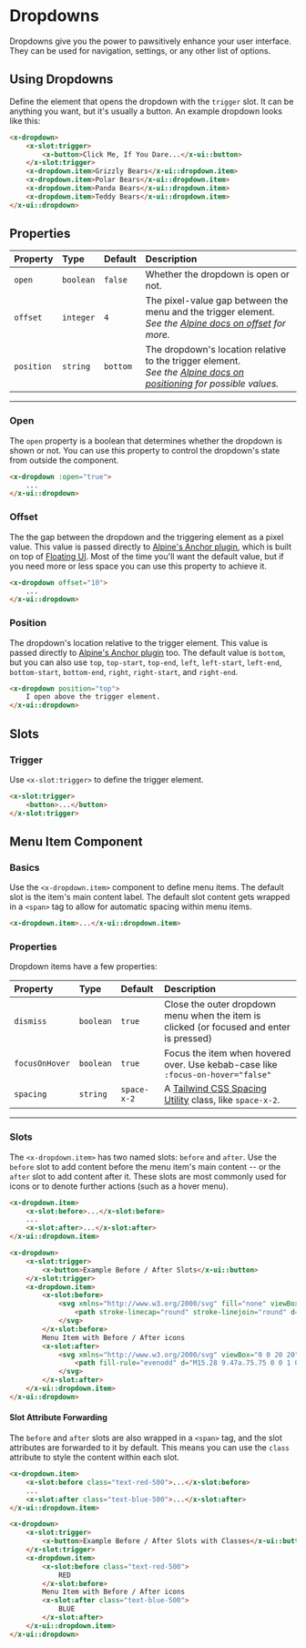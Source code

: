 # Dropdowns

Dropdowns give you the power to pawsitively enhance your user interface. They can be used for navigation, settings, or any other list of options.

## Using Dropdowns
Define the element that opens the dropdown with the `trigger` slot. It can be anything you want,
but it's usually a button. An example dropdown looks like this:


```html +demo title={Basic Dropdown Menu}
<x-dropdown>
    <x-slot:trigger>
        <x-button>Click Me, If You Dare...</x-ui::button>
    </x-slot:trigger>
    <x-dropdown.item>Grizzly Bears</x-ui::dropdown.item>
    <x-dropdown.item>Polar Bears</x-ui::dropdown.item>
    <x-dropdown.item>Panda Bears</x-ui::dropdown.item>
    <x-dropdown.item>Teddy Bears</x-ui::dropdown.item>
</x-ui::dropdown>
```

## Properties

| Property | Type | Default | Description |
|:---|:---|:---|:---|
| `open` | `boolean` | `false` | Whether the dropdown is open or not. |
| `offset` | `integer` | `4` | The pixel-value gap between the menu and the trigger element. <br> _See the [Alpine docs on offset](https://alpinejs.dev/plugins/anchor#offset) for more._ |
| `position` | `string` | `bottom` | The dropdown's location relative to the trigger element. <br> _See the [Alpine docs on positioning](https://alpinejs.dev/plugins/anchor#positioning) for possible values._ |

---

### Open

The `open` property is a boolean that determines whether the dropdown is shown or not. You can use this property to control the dropdown's state from outside the component.

```html
<x-dropdown :open="true">
    ...
</x-ui::dropdown>
```

### Offset

The the gap between the dropdown and the triggering element as a pixel value. This value is passed directly to [Alpine's Anchor plugin](https://alpinejs.dev/plugins/anchor), which is built on top of [Floating UI](https://floating-ui.com). Most of the time you'll want the default value, but if you need more or less space you can use this property to achieve it.
```html
<x-dropdown offset="10">
    ...
</x-ui::dropdown>
```

### Position

The dropdown's location relative to the trigger element. This value is passed directly to [Alpine's Anchor plugin](https://alpinejs.dev/plugins/anchor) too. The default value is `bottom`, but you can also use `top`, `top-start`, `top-end`, `left`, `left-start`, `left-end`, `bottom-start`, `bottom-end`, `right`, `right-start`, and `right-end`.
```html
<x-dropdown position="top">
    I open above the trigger element.
</x-ui::dropdown>
```

## Slots

### Trigger
Use `<x-slot:trigger>` to define the trigger element.

```html title={The Trigger Slot}
<x-slot:trigger>
    <button>...</button>
</x-slot:trigger>
```

## Menu Item Component

### Basics

Use the `<x-dropdown.item>` component to define menu items. The default slot is the item's main content label.
The default slot content gets wrapped in a `<span>` tag to allow for automatic spacing within menu items.

```html title={Dropdown Item}
<x-dropdown.item>...</x-ui::dropdown.item>
```

### Properties

Dropdown items have a few properties:

| Property | Type | Default | Description |
|:---|:---|:---|:---|
| `dismiss` | `boolean` | `true` | Close the outer dropdown menu when the item is clicked (or focused and enter is pressed)  |
| `focusOnHover` | `boolean` | `true` | Focus the item when hovered over. Use kebab-case like `:focus-on-hover="false"` |
| `spacing` | `string` | `space-x-2` | A [Tailwind CSS Spacing Utility](https://tailwindcss.com/docs/space) class, like `space-x-2`. |

---

### Slots

The `<x-dropdown.item>` has two named slots: `before` and `after`. Use the `before` slot to add
content before the menu item's main content -- or the `after` slot to add content after it. These
slots are most commonly used for icons or to denote further actions (such as a hover menu).

```html
<x-dropdown.item>
    <x-slot:before>...</x-slot:before>
    ...
    <x-slot:after>...</x-slot:after>
</x-ui::dropdown.item>
```

```html +demo title={Menu Items - Before / After Slots}
<x-dropdown>
    <x-slot:trigger>
        <x-button>Example Before / After Slots</x-ui::button>
    </x-slot:trigger>
    <x-dropdown.item>
        <x-slot:before>
            <svg xmlns="http://www.w3.org/2000/svg" fill="none" viewBox="0 0 24 24" stroke-width="1.5" stroke="currentColor" class="w-5 h-5">
                <path stroke-linecap="round" stroke-linejoin="round" d="M2.25 18.75a60.07 60.07 0 0115.797 2.101c.727.198 1.453-.342 1.453-1.096V18.75M3.75 4.5v.75A.75.75 0 013 6h-.75m0 0v-.375c0-.621.504-1.125 1.125-1.125H20.25M2.25 6v9m18-10.5v.75c0 .414.336.75.75.75h.75m-1.5-1.5h.375c.621 0 1.125.504 1.125 1.125v9.75c0 .621-.504 1.125-1.125 1.125h-.375m1.5-1.5H21a.75.75 0 00-.75.75v.75m0 0H3.75m0 0h-.375a1.125 1.125 0 01-1.125-1.125V15m1.5 1.5v-.75A.75.75 0 003 15h-.75M15 10.5a3 3 0 11-6 0 3 3 0 016 0zm3 0h.008v.008H18V10.5zm-12 0h.008v.008H6V10.5z" />
            </svg>
        </x-slot:before>
        Menu Item with Before / After icons
        <x-slot:after>
            <svg xmlns="http://www.w3.org/2000/svg" viewBox="0 0 20 20" fill="currentColor" class="w-5 h-5">
                <path fill-rule="evenodd" d="M15.28 9.47a.75.75 0 0 1 0 1.06l-4.25 4.25a.75.75 0 1 1-1.06-1.06L13.69 10 9.97 6.28a.75.75 0 0 1 1.06-1.06l4.25 4.25ZM6.03 5.22l4.25 4.25a.75.75 0 0 1 0 1.06l-4.25 4.25a.75.75 0 0 1-1.06-1.06L8.69 10 4.97 6.28a.75.75 0 0 1 1.06-1.06Z" clip-rule="evenodd" />
            </svg>
        </x-slot:after>
    </x-ui::dropdown.item>
</x-ui::dropdown>
```

#### Slot Attribute Forwarding

The `before` and `after` slots are also wrapped in a `<span>` tag, and the slot attributes are forwarded to it
by default. This means you can use the `class` attribute to style the content within each slot.

```html
<x-dropdown.item>
    <x-slot:before class="text-red-500">...</x-slot:before>
    ...
    <x-slot:after class="text-blue-500">...</x-slot:after>
</x-ui::dropdown.item>
```

```html +demo title={Menu Items - Before / After Slots with Classes}
<x-dropdown>
    <x-slot:trigger>
        <x-button>Example Before / After Slots with Classes</x-ui::button>
    </x-slot:trigger>
    <x-dropdown.item>
        <x-slot:before class="text-red-500">
            RED
        </x-slot:before>
        Menu Item with Before / After icons
        <x-slot:after class="text-blue-500">
            BLUE
        </x-slot:after>
    </x-ui::dropdown.item>
</x-ui::dropdown>
```

<!-- ## Another Example

This dropdown uses the `before` slot to add an icon before the menu item's main content.

```html +demo title={Dropdown Menu Example}
<x-dropdown>
    <x-slot:trigger>
        <x-button>Example Dropdown</x-ui::button>
    </x-slot:trigger>
    <x-dropdown.item x-on:click="closeDropdown">
        <x-slot:before>
            <svg xmlns="http://www.w3.org/2000/svg" fill="none" viewBox="0 0 24 24" stroke-width="1.5" stroke="currentColor" class="w-5 h-5">
                <path stroke-linecap="round" stroke-linejoin="round" d="M2.25 18.75a60.07 60.07 0 0115.797 2.101c.727.198 1.453-.342 1.453-1.096V18.75M3.75 4.5v.75A.75.75 0 013 6h-.75m0 0v-.375c0-.621.504-1.125 1.125-1.125H20.25M2.25 6v9m18-10.5v.75c0 .414.336.75.75.75h.75m-1.5-1.5h.375c.621 0 1.125.504 1.125 1.125v9.75c0 .621-.504 1.125-1.125 1.125h-.375m1.5-1.5H21a.75.75 0 00-.75.75v.75m0 0H3.75m0 0h-.375a1.125 1.125 0 01-1.125-1.125V15m1.5 1.5v-.75A.75.75 0 003 15h-.75M15 10.5a3 3 0 11-6 0 3 3 0 016 0zm3 0h.008v.008H18V10.5zm-12 0h.008v.008H6V10.5z" />
            </svg>
        </x-slot:before>
        Menu Item 1
    </x-ui::dropdown.item>
    <x-dropdown.item>
        <x-slot:before>
            <svg xmlns="http://www.w3.org/2000/svg" fill="none" viewBox="0 0 24 24" stroke-width="1.5" stroke="currentColor" class="w-5 h-5">
                <path stroke-linecap="round" stroke-linejoin="round" d="M4.26 10.147a60.436 60.436 0 00-.491 6.347A48.627 48.627 0 0112 20.904a48.627 48.627 0 018.232-4.41 60.46 60.46 0 00-.491-6.347m-15.482 0a50.57 50.57 0 00-2.658-.813A59.905 59.905 0 0112 3.493a59.902 59.902 0 0110.399 5.84c-.896.248-1.783.52-2.658.814m-15.482 0A50.697 50.697 0 0112 13.489a50.702 50.702 0 017.74-3.342M6.75 15a.75.75 0 100-1.5.75.75 0 000 1.5zm0 0v-3.675A55.378 55.378 0 0112 8.443m-7.007 11.55A5.981 5.981 0 006.75 15.75v-1.5" />
            </svg>
        </x-slot:before>
        Menu Item 2
    </x-ui::dropdown.item>
    <x-dropdown.item>
        <x-slot:before>
            <svg xmlns="http://www.w3.org/2000/svg" fill="none" viewBox="0 0 24 24" stroke-width="1.5" stroke="currentColor" class="w-5 h-5">
                <path stroke-linecap="round" stroke-linejoin="round" d="M20.25 7.5l-.625 10.632a2.25 2.25 0 01-2.247 2.118H6.622a2.25 2.25 0 01-2.247-2.118L3.75 7.5m8.25 3v6.75m0 0l-3-3m3 3l3-3M3.375 7.5h17.25c.621 0 1.125-.504 1.125-1.125v-1.5c0-.621-.504-1.125-1.125-1.125H3.375c-.621 0-1.125.504-1.125 1.125v1.5c0 .621.504 1.125 1.125 1.125z" />
            </svg>
        </x-slot:before>
        Menu Item 3
    </x-ui::dropdown.item>
</x-ui::dropdown>
``` -->

